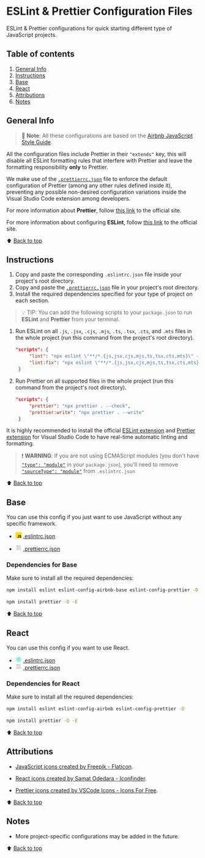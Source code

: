 # ESLint & Prettier Configuration Files

ESLint & Prettier configurations for quick starting different type of JavaScript projects.

## Table of contents

1. [General Info](#general-info)
2. [Instructions](#instructions)
3. [Base](#base)
4. [React](#react)
5. [Attributions](#attributions)
6. [Notes](#notes)

## General Info

> 📙 **Note**: All these configurations are based on the [Airbnb JavaScript Style Guide](https://github.com/airbnb/javascript/tree/master).

All the configuration files include Prettier in their `"extends"` key, this will disable all ESLint formatting rules that interfere with Prettier and leave the formatting responsibility **only** to Prettier.

We make use of the [`.prettierrc.json`](.prettierrc.json) file to enforce the default configuration of Prettier (among any other rules defined inside it), preventing any possible non-desired configuration variations inside the Visual Studio Code extension among developers.

For more information about **Prettier**, follow [this link](https://prettier.io/) to the official site.

For more information about configuring **ESLint**, follow [this link](https://eslint.org/) to the official site.

⬆️ [Back to top](#table-of-contents)

## Instructions

1. Copy and paste the corresponding `.eslintrc.json` file inside your project's root directory.
2. Copy and paste the [`.prettierrc.json`](./.prettierrc.json) file in your project's root directory.
3. Install the required dependencies specified for your type of project on each section.

> 💡 TIP: You can add the following scripts to your `package.json` to run **ESLint** and **Prettier** from your terminal.

1. Run ESLint on all `.js`, `.jsx`, `.cjs`, `.mjs`, `.ts`, `.tsx`, `.cts`, and `.mts` files in the whole project (run this command from the project's root directory).

   ```json
   "scripts": {
        "lint": "npx eslint \"**/*.{js,jsx,cjs,mjs,ts,tsx,cts,mts}\" --report-unused-disable-directives --max-warnings 0",
        "lint:fix": "npx eslint \"**/*.{js,jsx,cjs,mjs,ts,tsx,cts,mts}\" --report-unused-disable-directives --max-warnings 0 --fix"
    }
   ```

2. Run Prettier on all supported files in the whole project (run this command from the project's root directory).

   ```json
   "scripts": {
        "prettier": "npx prettier . --check",
        "prettier:write": "npx prettier . --write"
    }
   ```

It is highly recommended to install the official [ESLint extension](https://marketplace.visualstudio.com/items?itemName=dbaeumer.vscode-eslint) and [Prettier extension](https://marketplace.visualstudio.com/items?itemName=esbenp.prettier-vscode) for Visual Studio Code to have real-time automatic linting and formatting.

> ❗️ **WARNING**: If you are not using ECMAScript modules (you don't have [`"type": "module"`](https://nodejs.org/api/packages.html#type) in your `package.json`), you'll need to remove [`"sourceType": "module"`](https://eslint.org/docs/latest/use/configure/language-options#specifying-parser-options) from `.eslintrc.json`

⬆️ [Back to top](#table-of-contents)

## Base

You can use this config if you just want to use JavaScript without any specific framework.

- ![JavaScript Logo](./img/javascript.png "JavaScript Logo") [.eslintrc.json](./base/.eslintrc.json "download")

- ![Prettier Logo](./img/prettier.png "Prettier Logo") [.prettierrc.json](./.prettierrc.json "download")

### Dependencies for Base

Make sure to install all the required dependencies:

```zsh
npm install eslint eslint-config-airbnb-base eslint-config-prettier -D
```

```zsh
npm install prettier -D -E
```

⬆️ [Back to top](#table-of-contents)

## React

You can use this config if you want to use React.

- ![React Logo](./img/react.png "React Logo") [.eslintrc.json](./react/.eslintrc.json "download")
- ![Prettier Logo](./img/prettier.png "Prettier Logo") [.prettierrc.json](./.prettierrc.json "download")

### Dependencies for React

Make sure to install all the required dependencies:

```zsh
npm install eslint eslint-config-airbnb eslint-config-prettier -D
```

```zsh
npm install prettier -D -E
```

⬆️ [Back to top](#table-of-contents)

## Attributions

- [JavaScript icons created by Freepik - Flaticon](https://www.flaticon.com/free-icons/javascript "javascript icons").

- [React icons created by Samat Odedara - Iconfinder](https://www.iconfinder.com/icons/1174949/js_react_js_logo_react_react_native_icon "react icons").

- [Prettier icons created by VSCode Icons - Icons For Free](https://icons-for-free.com/vscode+icons+type+prettier-1324451458122067730/ "prettier icons").

⬆️ [Back to top](#table-of-contents)

## Notes

- More project-specific configurations may be added in the future.

⬆️ [Back to top](#table-of-contents)
